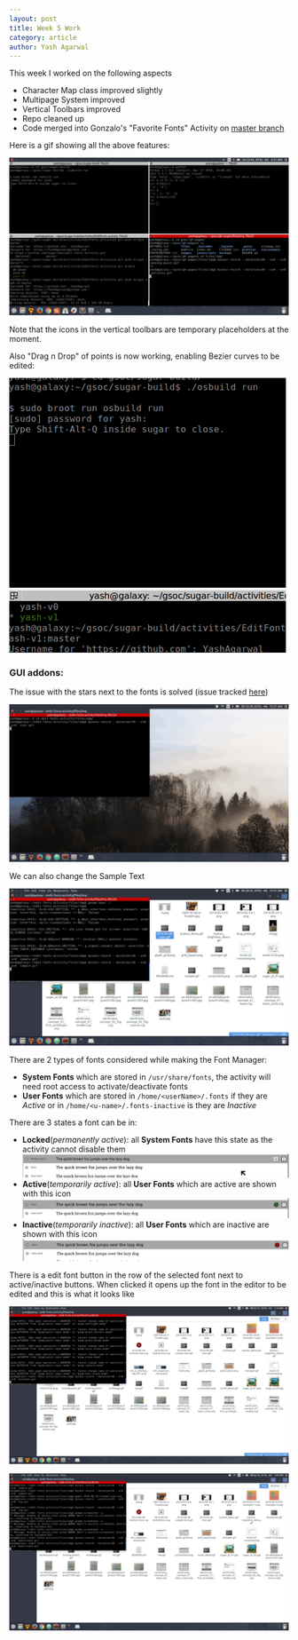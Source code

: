 ```yaml
---
layout: post
title: Week 5 Work
category: article
author: Yash Agarwal
---
```


This week I worked on the following aspects

* Character Map class improved slightly
* Multipage System improved
* Vertical Toolbars improved
* Repo cleaned up
* Code merged into Gonzalo's "Favorite Fonts" Activity on [master branch](https://github.com/sugarlabs/edit-fonts-activity/tree/master)

Here is a gif showing all the above features:

![2016-06-28 activity preview](files/img/2016-06-20-activity.gif)

Note that the icons in the vertical toolbars are temporary placeholders at the moment.

Also "Drag n Drop" of points is now working, enabling Bezier curves to be edited:

![2016-06-28 bezier editing](files/img/2016-06-20-bezier.gif)

### GUI addons:

The issue with the stars next to the fonts is solved (issue tracked [here]())

![2016-06-28 stars bug solved](files/img/2016-06-28-stars.gif)

We can also change the Sample Text

![2016-06-28 sample text](files/img/2016-06-28-sample-text.gif)

There are 2 types of fonts considered while making the Font Manager:
* __System Fonts__ which are stored in `/usr/share/fonts`, the activity will need root access to activate/deactivate fonts
* __User Fonts__ which are stored in `/home/<userName>/.fonts` if they are _Active_ or in `/home/<u-name>/.fonts-inactive` is they are _Inactive_  

There are 3 states a font can be in:

* __Locked__(_permanently active_): all __System Fonts__ have this state as the activity cannot disable them
![2016-06-28 Locked State](files/img/2016-06-28-locked-state.png)
* __Active__(_temporarily active_): all __User Fonts__ which are active are shown with this icon
![2016-06-28 Active State](files/img/2016-06-28-active-state.png)
* __Inactive__(_temporarily inactive_): all __User Fonts__ which are inactive are shown with this icon
![2016-06-28 Inactive State](files/img/2016-06-28-inactive-state.png)

There is a edit font button in the row of the selected font next to active/inactive buttons. When clicked it opens up the font in the editor to be edited
and this is what it looks like

![2016-06-28 activating a font](files/img/activate.gif)

![2016-06-28 deactivating a font](files/img/deactivate.gif)
